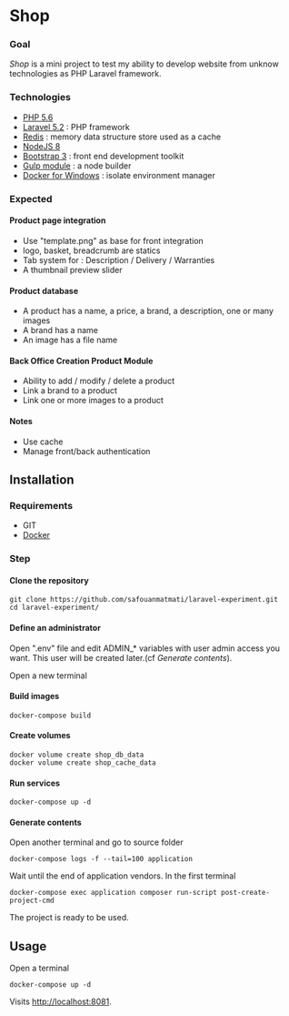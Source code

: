 # Shop

### Goal
*Shop* is a mini project to test my ability to develop website from unknow technologies as PHP Laravel framework.

### Technologies
* [PHP 5.6](https://nodejs.org/en/)
* [Laravel 5.2](https://yarnpkg.com/en/) : PHP framework
* [Redis](https://reactstrap.github.io/) : memory data structure store used as a cache
* [NodeJS 8](https://nodejs.org/en/)
* [Bootstrap 3](https://getbootstrap.com/docs/3.3/) : front end development toolkit
* [Gulp module](https://flow.org/) : a node builder
* [Docker for Windows](https://docs.docker.com/docker-for-windows/install/) : isolate environment manager

### Expected
#### Product page integration
* Use "template.png" as base for front integration
* logo, basket, breadcrumb are statics
* Tab system for : Description / Delivery / Warranties
* A thumbnail preview slider

#### Product database
* A product has a name, a price, a brand, a description, one or many images
* A brand has a name
* An image has a file name

#### Back Office Creation Product Module

* Ability to add / modify / delete a product
* Link a brand to a product
* Link one or more images to a product

#### Notes
* Use cache
* Manage front/back authentication

## Installation

### Requirements
* GIT
* [Docker](https://www.docker.com/get-started)

### Step
#### Clone the repository

```
git clone https://github.com/safouanmatmati/laravel-experiment.git
cd laravel-experiment/
```

#### Define an administrator

Open ".env" file and edit ADMIN_\* variables with user admin access you want.
This user will be created later.(cf *Generate contents*).

Open a new terminal
#### Build images
```
docker-compose build
```

#### Create volumes

```
docker volume create shop_db_data
docker volume create shop_cache_data
```

#### Run services
```
docker-compose up -d
```

#### Generate contents
Open another terminal and go to source folder
```
docker-compose logs -f --tail=100 application
```
Wait until the end of application vendors. In the first terminal
```
docker-compose exec application composer run-script post-create-project-cmd
```
The project is ready to be used.

## Usage

Open a terminal
```
docker-compose up -d
```
Visits [http://localhost:8081](http://localhost:8081).
